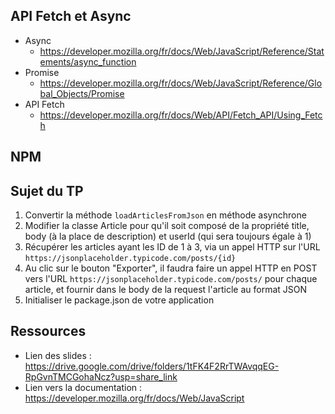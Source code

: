## API Fetch et Async

- Async
  - https://developer.mozilla.org/fr/docs/Web/JavaScript/Reference/Statements/async_function
- Promise
  - https://developer.mozilla.org/fr/docs/Web/JavaScript/Reference/Global_Objects/Promise
- API Fetch
  - https://developer.mozilla.org/fr/docs/Web/API/Fetch_API/Using_Fetch

## NPM

## Sujet du TP

1) Convertir la méthode `loadArticlesFromJson` en méthode asynchrone
2) Modifier la classe Article pour qu'il soit composé de la propriété title, body (à la place de description) et userId (qui sera toujours égale à 1)
3) Récupérer les articles ayant les ID de 1 à 3, via un appel HTTP sur l'URL `https://jsonplaceholder.typicode.com/posts/{id}`
4) Au clic sur le bouton "Exporter", il faudra faire un appel HTTP en POST vers l'URL `https://jsonplaceholder.typicode.com/posts/` pour chaque article, et fournir dans le body de la request l'article au format JSON
5) Initialiser le package.json de votre application

## Ressources

- Lien des slides : https://drive.google.com/drive/folders/1tFK4F2RrTWAvqqEG-RpGvnTMCGohaNcz?usp=share_link
- Lien vers la documentation : https://developer.mozilla.org/fr/docs/Web/JavaScript